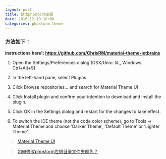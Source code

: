 ```yaml
---
layout: post
title: 修改phpstorm主题
date: 2016-12-19 10:00
categories: phpstorm theme
---
```



### 方法如下：

**instructions here!: <https://github.com/ChrisRM/material-theme-jetbrains>**

1. Open the Settings/Preferences dialog (OSX/Unix: ⌘,, Windows: Ctrl+Alt+S)

2. In the left-hand pane, select Plugins.

3. Click Browse repositories... and search for Material Theme UI

4. Click Install plugin and confirm your intention to download and install the plugin.

5. Click OK in the Settings dialog and restart for the changes to take effect.

6. To switch the IDE theme (not the code color scheme), go to Tools -> Material Theme and choose 'Darker Theme', 'Default Theme' or 'Lighter Theme'.

> [Material Theme UI](https://plugins.jetbrains.com/plugin/8006?pr=androidstudio&ec=&offset=15&max=15)

> [如何修改phpstorm左侧目录文件夹颜色？](https://segmentfault.com/q/1010000007069583)
